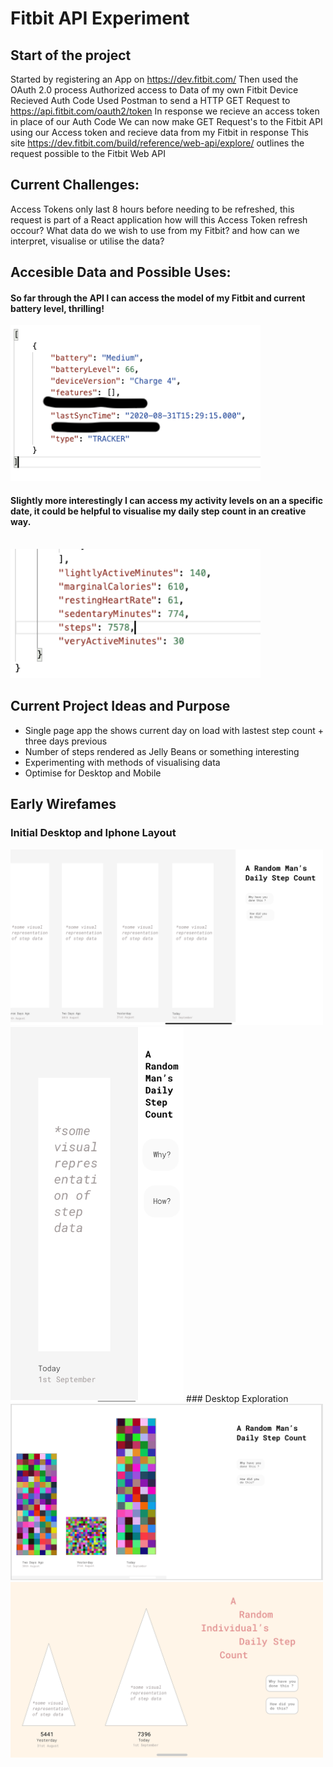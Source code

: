 # Fitbit API Experiment

## Start of the project

Started by registering an App on https://dev.fitbit.com/
Then used the OAuth 2.0 process
Authorized access to Data of my own Fitbit Device
Recieved Auth Code 
Used Postman to send a HTTP GET Request to https://api.fitbit.com/oauth2/token
In response we recieve an access token in place of our Auth Code
We can now make GET Request's to the Fitbit API using our Access token and recieve data from my Fitbit in response
This site https://dev.fitbit.com/build/reference/web-api/explore/ outlines the request possible to the Fitbit Web API

## Current Challenges:
Access Tokens only last 8 hours before needing to be refreshed, this request is part of a React application how will this Access Token refresh occour?
What data do we wish to use from my Fitbit? and how can we interpret, visualise or utilise the data?


## Accesible Data and Possible Uses:

#### So far through the API I can access the model of my Fitbit and current battery level, thrilling!
<img src="readme-images/Screen Shot 2020-08-31 at 3.39.20 PM.png" width="400">

#### Slightly more interestingly I can access my activity levels on an a specific date, it could be helpful to visualise my daily step count in an creative way.
<br/>
<img src="readme-images/Screen Shot 2020-08-31 at 4.00.07 PM.png" width="400">

## Current Project Ideas and Purpose 

* Single page app the shows current day on load with lastest step count + three days previous
* Number of steps rendered as Jelly Beans or something interesting
* Experimenting with methods of visualising data
* Optimise for Desktop and Mobile

## Early Wirefames
### Initial Desktop and Iphone Layout
<img src="readme-images/wireframe-2.png" width="500">
<img src="readme-images/Wireframe-iPhone-2.png" height="600">
### Desktop Exploration
<img src="readme-images/Wireframe-1.png" width="500">
<img src="readme-images/wireframe-3.png" width="500">





